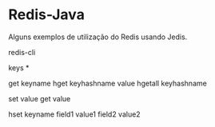 # Redis-Java
Alguns exemplos de utilização do Redis usando Jedis.


redis-cli

keys *

get keyname
hget keyhashname value
hgetall keyhashname

set value
get value

hset keyname field1 value1 field2 value2

